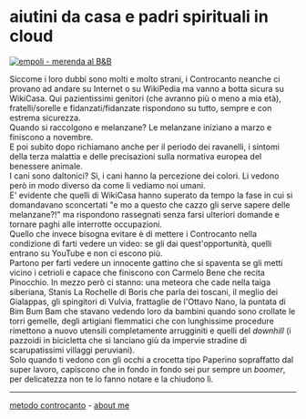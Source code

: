 # aiutini da casa e padri spirituali in cloud

[![](https://live.staticflickr.com/65535/51792974713_0a451c4106_c.jpg "empoli - merenda al B&B")](https://flic.kr/s/aHBqjzwAJ2)   

Siccome i loro dubbi sono molti e molto strani, i Controcanto neanche ci provano ad andare su Internet o su WikiPedia ma vanno a botta sicura su WikiCasa. Qui pazientissimi genitori (che avranno più o meno a mia età), fratelli/sorelle e fidanzati/fidanzate rispondono su tutto, sempre e con estrema sicurezza.  
Quando si raccolgono e melanzane? Le melanzane iniziano a marzo e finiscono a novembre.  
E poi subito dopo richiamano anche per il periodo dei ravanelli, i sintomi della terza malattia e delle precisazioni sulla normativa europea del benessere animale.   
I cani sono daltonici?  Sì, i cani hanno la percezione dei colori. Li vedono però in modo diverso da come li vediamo noi umani.   
E' evidente che quelli di  WikiCasa hanno superato da tempo la  fase in cui si domandavano sconcertati "e mo a questo che cazzo gli serve sapere delle melanzane?!" ma rispondono rassegnati senza farsi ulteriori domande e tornare paghi alle interrotte occupazioni.  
Quello che invece bisogna evitare è di mettere i Controcanto nella condizione di farti vedere un video: se gli dai quest'opportunità, quelli entrano su YouTube e non ci escono più.  
Partono per farti vedere un innocente gattino che si spaventa se gli metti vicino i cetrioli e capace che finiscono con Carmelo Bene che recita Pinocchio. In mezzo però ci stanno: una meteora che cade nella taiga siberiana,  Stanis La Rochelle di Boris che parla dei toscani, il meglio dei Gialappas, gli spingitori di Vulvia, frattaglie de l'Ottavo Nano, la puntata di Bim Bum Bam che stavano vedendo loro da bambini quando sono crollate le torri gemelle, degli artigiani flemmatici che con lunghissime procedure rimettono a nuovo utensili completamente arrugginiti e quelli del *downhill* (i pazzoidi in bicicletta che si lanciano giù da impervie stradine di scarupatissimi villaggi peruviani).  
Solo quando ti vedono con gli occhi a crocetta tipo Paperino sopraffatto dal super lavoro, capiscono che in fondo in fondo sei pur sempre un  *boomer*, per delicatezza non te lo fanno notare e la chiudono lì.

---   
[metodo controcanto](https://cacioman.github.io/controcanto000.html) - [about me](https://about.me/cacioman) 
